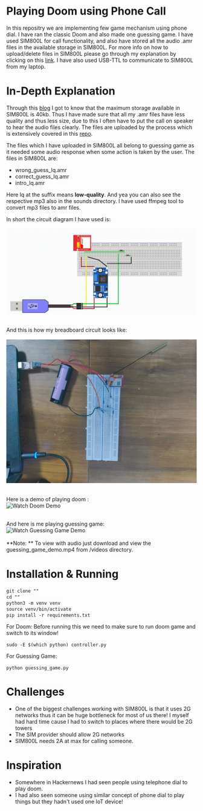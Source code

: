 # Playing Doom using Phone Call
In this repositry we are implementing few game mechanism using phone dial. I have ran the classic Doom and also made one guessing game. I have used SIM800L for call functionality, and also have stored all the audio .amr files in the available storage in SIM800L. For more info on how to upload/delete files in SIM800L please go through my explanation by clicking on this [link](https://github.com/Jitendra300/SIM800L_internal_memory_guide). I have also used USB-TTL to communicate to SIM800L from my laptop.

# In-Depth Explanation
Through this [blog](https://github.com/martinhol221/SIM800L_DTMF_control/wiki/Loading-ARM-audio-files-in-the-SIM800L-modem) I got to know that the maximum storage available in SIM800L is 40kb. Thus I have made sure that all my .amr files have less quality and thus less size, due to this I often have to put the call on speaker to hear the audio files clearly. The files are uploaded by the process which is extensively covered in this [repo](https://github.com/Jitendra300/SIM800L_internal_memory_guide). 

The files which I have uploaded in SIM800L all belong to guessing game as it needed some audio response when some action is taken by the user. The files in SIM800L are: <br>
- wrong_guess_lq.amr
- correct_guess_lq.amr
- intro_lq.amr

Here lq at the suffix means **low-quality**. And yea you can also see the respective mp3 also in the sounds directory. I have used ffmpeg tool to convert mp3 files to amr files.

In short the circuit diagram I have used is: 
<br><br>
![Circuit Diagram for playing games using phone dial](/images/circuit_diagram.png "Circuit Diagram")
<br><br>

And this is how my breadboard circuit looks like: 
<br><br>
![Breadboard Circuit](/images/breadboard_circuit.jpg "Breadboard Circuit")
<br><br>

Here is a demo of playing doom :<br>
![ Watch Doom Demo](videos/doom_demo.gif)
<br><br>

And here is me playing guessing game:<br>
![Watch Guessing Game Demo](videos/guessing_game_demo.gif)
<br><br>
**Note: ** To view with audio just download and view the guessing_game_demo.mp4 from /videos directory.
# Installation & Running

```
git clone ""
cd ""
python3 -m venv venv
source venv/bin/activate
pip install -r requirements.txt
```
For Doom:
Before running this we need to make sure to run doom game and switch to its window!

```
sudo -E $(which python) controller.py
```
For Guessing Game:
```
python guessing_game.py
```
# Challenges
- One of the biggest challenges working with SIM800L is that it uses 2G networks thus it can be huge bottleneck for most of us there! I myself had hard time cause I had to switch to places where there would be 2G towers
- The SIM provider should allow 2G networks
- SIM800L needs 2A at max for calling someone.

# Inspiration
- Somewhere in Hackernews I had seen people using telephone dial to play doom.
- I had also seen someone using similar concept of phone dial to play things but they hadn't used one IoT device! 
